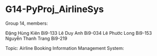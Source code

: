 # G14-PyProj_AirlineSys

Group 14, members:

Đặng Hùng Kiên Bi9-133
Lê Duy Anh Bi9-034
Lê Phước Long Bi9-153
Nguyễn Thanh Trang Bi9-219

Topic:
Airline Booking Information Management System:
